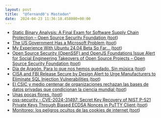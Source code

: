 ```yaml
---
layout: post
title:  "@fernand0's Mastodon"
date:  2024-04-23 11:36:18.458000+00:00
---
```

*  [Static Binary Analysis: A Final Exam for Software Supply Chain Protection – Open Source Security Foundation ](https://openssf.org/blog/2024/04/04/static-binary-analysis-a-final-exam-for-software-supply-chain-protection) ([toot](https://mastodon.social/@fernand0/112320327078422997))
*  [The US Government Has a Microsoft Problem ](https://www.wired.com/story/the-us-government-has-a-microsoft-problem) ([toot](https://mastodon.social/@fernand0/112320011528862712))
*  [My Experience With Ubuntu 24.04 Beta So Far... ](https://news.itsfoss.com/ubuntu-24-04-beta-experience) ([toot](https://mastodon.social/@fernand0/112319820628648799))
*  [Open Source Security (OpenSSF) and OpenJS Foundations Issue Alert for Social Engineering Takeovers of Open Source Projects – Open Source Security Foundation ](https://openssf.org/blog/2024/04/15/open-source-security-openssf-and-openjs-foundations-issue-alert-for-social-engineering-takeovers-of-open-source-projects) ([toot](https://mastodon.social/@fernand0/112319550078035509))
*  [Día de Aragón. Para lo que nos hemos quedado. Sin música ](https://mastodon.social/@fernand0/112319103297518814) ([toot](https://mastodon.social/@fernand0/112319103297518814))
*  [CISA and FBI Release Secure by Design Alert to Urge Manufacturers to Eliminate SQL Injection Vulnerabilities   ](https://www.cisa.gov/news-events/alerts/2024/03/25/cisa-and-fbi-release-secure-design-alert-urge-manufacturers-eliminate-sql-injection-vulnerabilities) ([toot](https://mastodon.social/@fernand0/112317916216639334))
*  [El CSIC y medio centenar de organizaciones rechazan las bases de datos privadas que condicionan la ciencia mundial ](https://elpais.com/ciencia/2024-04-16/el-csic-y-medio-centenar-de-organizaciones-rechazan-las-bases-de-datos-privadas-que-condicionan-la-ciencia-mundial.htm) ([toot](https://mastodon.social/@fernand0/112315989004508319))
*  [Unas pocas flores. ](https://avecesunafoto.wordpress.com/2024/04/22/unas-pocas-flores-2) ([toot](https://mastodon.social/@fernand0/112315892500503355))
*  [oss-security - CVE-2024-31497: Secret Key Recovery of NIST P-521 Private Keys
 Through Biased ECDSA Nonces in PuTTY Client ](https://www.openwall.com/lists/oss-security/2024/04/15/) ([toot](https://mastodon.social/@fernand0/112315887219398368))
*  [Monitoreo: los peligros ocultos de las cookies de internet ](https://nordvpn.com/es/research-lab/stolen-cookies-study) ([toot](https://mastodon.social/@fernand0/112315585755155063))
